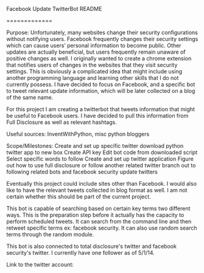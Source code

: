 Facebook Update TwitterBot README

=============

Purpose:
Unfortunately, many websites change their security configurations without notifying users. Facebook frequently changes their security settings which can cause users’ personal information to become public. Other updates are actually beneficial, but users frequently remain unaware of positive changes as well. I originally wanted to create a chrome extension that notifies users of changes in the websites that they visit security settings. This is obviously a complicated idea that might include using another programming language and learning other skills that I do not currently possess. I have decided to focus on Facebook, and a specific bot to tweet relevant update information, which will be later collected on a blog of the same name.

For this project I am creating a twitterbot that tweets information that might be useful to Facebook users. I have decided to pull this information from Full Disclosure as well as relevant hashtags. 

Useful sources: InventWithPython, misc python bloggers


Scope/Milestones:
Create and set up specific twitter
download python twitter app to new box
Create API key
Edit bot code from downloaded script
Select specific words to follow
Create and set up twitter application
Figure out how to use full disclosure or follow another related twitter
branch out to following related bots and facebook security update twitters


Eventually this project could include sites other than Facebook.
I would also like to have the relevant tweets collected in blog format as well. I am not certain whether this should be part of the current project.

This bot is capable of searching based on certain key terms two different ways. This is the preparation step before it actually has the capacity to perform scheduled tweets. It can search from the command line and then retweet specific terms ex: facebook security. It can also use random search terms through the random module.

This bot is also connected to total disclosure's twitter and facebook security's twitter. I currently have one follower as of 5/1/14.

Link to the twitter account:
